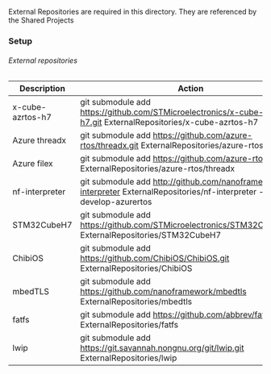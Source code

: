 External Repositories are required in this directory.
They are referenced by the Shared Projects



### Setup

###### External repositories



Description       | Action
------------      | -------------
x-cube-azrtos-h7  | git submodule add https://github.com/STMicroelectronics/x-cube-azrtos-h7.git ExternalRepositories/x-cube-azrtos-h7
Azure threadx     | git submodule add  https://github.com/azure-rtos/threadx.git ExternalRepositories/azure-rtos/threadx
Azure filex        | git submodule add  https://github.com/azure-rtos/filex.git ExternalRepositories/azure-rtos/threadx
nf-interpreter    | git submodule add http://github.com/nanoframework/nf-interpreter ExternalRepositories/nf-interpreter  -b develop-azurertos
STM32CubeH7       | git submodule add https://github.com/STMicroelectronics/STM32CubeH7.git ExternalRepositories/STM32CubeH7
ChibiOS           | git submodule add https://github.com/ChibiOS/ChibiOS.git ExternalRepositories/ChibiOS
mbedTLS           | git submodule add https://github.com/nanoframework/mbedtls ExternalRepositories/mbedtls
fatfs             | git submodule add https://github.com/abbrev/fatfs.git ExternalRepositories/fatfs
lwip              | git submodule add https://git.savannah.nongnu.org/git/lwip.git ExternalRepositories/lwip






